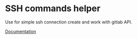 # SSH commands helper

Use for simple ssh connection create and work with gitlab API.

[Documentation](./docs)
